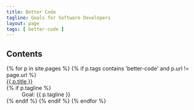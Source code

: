 ```yaml
---
title: Better Code
tagline: Goals for Software Developers
layout: page
tags: [ better-code ]
---
```


## Contents

<dl class='posts'>
{% for p in site.pages %}
    {% if p.tags contains 'better-code' and p.url != page.url %}
        <dt><a href="{{ BASE_PATH }}{{ p.url }}">{{ p.title }}</a></dt>
            {% if p.tagline %} <dd><span>Goal: {{ p.tagline }}</span></dd> {% endif %}
    {% endif %}
{% endfor %}
</dl>

